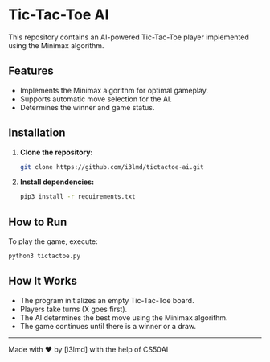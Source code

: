 # Tic-Tac-Toe AI

This repository contains an AI-powered Tic-Tac-Toe player implemented using the Minimax algorithm.

## Features
- Implements the Minimax algorithm for optimal gameplay.
- Supports automatic move selection for the AI.
- Determines the winner and game status.

## Installation

1. **Clone the repository:**
   ```sh
   git clone https://github.com/i3lmd/tictactoe-ai.git
   ```

2. **Install dependencies:**
   ```sh
   pip3 install -r requirements.txt
   ```

## How to Run

To play the game, execute:
```sh
python3 tictactoe.py
```

## How It Works
- The program initializes an empty Tic-Tac-Toe board.
- Players take turns (X goes first).
- The AI determines the best move using the Minimax algorithm.
- The game continues until there is a winner or a draw.

---
Made with ❤️ by [i3lmd] with the help of CS50AI

